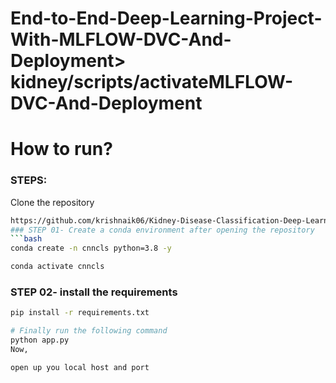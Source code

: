 # End-to-End-Deep-Learning-Project-With-MLFLOW-DVC-And-Deployment> kidney/scripts/activateMLFLOW-DVC-And-Deployment
# How to run?
### STEPS:
Clone the repository
```bash 
https://github.com/krishnaik06/Kidney-Disease-Classification-Deep-Learning-Project
### STEP 01- Create a conda environment after opening the repository
```bash 
conda create -n cnncls python=3.8 -y
```
```bash
conda activate cnncls
```
### STEP 02- install the requirements
```bash
pip install -r requirements.txt

# Finally run the following command
python app.py
Now,

open up you local host and port